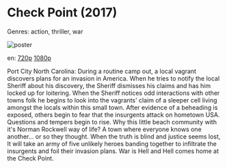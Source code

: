 # Check Point (2017)

Genres: action, thriller, war

![poster](http://image.tmdb.org/t/p/w500/s70fS9pKD9tclDJtP9yPxqgmvnb.jpg)

en:
  [720p](magnet:?xt=urn:btih:2C8C045A72D5A6D2139F8F8C8FBADD36D8D675EE&tr=udp://glotorrents.pw:6969/announce&tr=udp://tracker.opentrackr.org:1337/announce&tr=udp://torrent.gresille.org:80/announce&tr=udp://tracker.openbittorrent.com:80&tr=udp://tracker.coppersurfer.tk:6969&tr=udp://tracker.leechers-paradise.org:6969&tr=udp://p4p.arenabg.ch:1337&tr=udp://tracker.internetwarriors.net:1337)
  [1080p](magnet:?xt=urn:btih:A394442D9C40D3126AF2890F7DB84A337121C1F2&tr=udp://glotorrents.pw:6969/announce&tr=udp://tracker.opentrackr.org:1337/announce&tr=udp://torrent.gresille.org:80/announce&tr=udp://tracker.openbittorrent.com:80&tr=udp://tracker.coppersurfer.tk:6969&tr=udp://tracker.leechers-paradise.org:6969&tr=udp://p4p.arenabg.ch:1337&tr=udp://tracker.internetwarriors.net:1337)
  


Port City North Carolina: During a routine camp out, a local vagrant discovers plans for an invasion in America. When he tries to notify the local Sheriff about his discovery, the Sheriff dismisses his claims and has him locked up for loitering. When the Sheriff notices odd interactions with other towns folk he begins to look into the vagrants' claim of a sleeper cell living amongst the locals within this small town. After evidence of a beheading is exposed, others begin to fear that the insurgents attack on hometown USA. Questions and tempers begin to rise. Why this little beach community with it's Norman Rockwell way of life? A town where everyone knows one another... or so they thought. When the truth is blind and justice seems lost, It will take an army of five unlikely heroes banding together to infiltrate the insurgents and foil their invasion plans. War is Hell and Hell comes home at the Check Point.